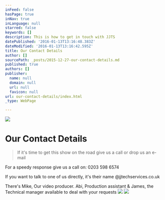 ```yaml
---
inFeed: false
hasPage: true
inNav: true
inLanguage: null
starred: false
keywords: []
description: This is how to get in touch with JJTS
datePublished: '2016-01-13T13:16:48.383Z'
dateModified: '2016-01-13T13:16:42.595Z'
title: Our Contact Details
author: []
sourcePath: _posts/2015-12-27-our-contact-details.md
published: true
authors: []
publisher:
  name: null
  domain: null
  url: null
  favicon: null
url: our-contact-details/index.html
_type: WebPage

---
```

![](https://s3-us-west-2.amazonaws.com/the-grid-img/p/8631ba8995a682c7653a049914c5fb6e31b62610.png)

# Our Contact Details

> If it's time to get this show on the road give us a call or drop us an e-mail

For a speedy response give us a call on: 0203 598 6574

If you want to talk to one of us directly, it's their name @jjtechservices.co.uk

There's Mike, Our video producer. Abi, Production assistant & James, the Technical manager available to deal with your requests
![](https://s3-us-west-2.amazonaws.com/the-grid-img/p/0bac1335828fc2da139bc5f208eb84d7a917ebd0.png)
![](https://the-grid-user-content.s3-us-west-2.amazonaws.com/d0326610-2d5f-405c-b0a4-e334710464e7.JPG)